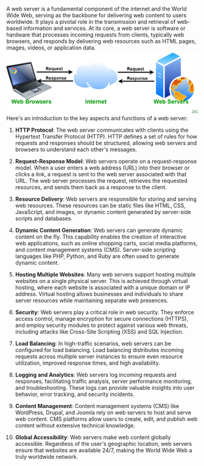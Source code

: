 A web server is a fundamental component of the internet and the World Wide Web, serving as the backbone for delivering web content to users worldwide. It plays a pivotal role in the transmission and retrieval of web-based information and services. At its core, a web server is software or hardware that processes incoming requests from clients, typically web browsers, and responds by delivering web resources such as HTML pages, images, videos, or application data.
![Web Server](webserver.png)
Here's an introduction to the key aspects and functions of a web server:

1. **HTTP Protocol**: The web server communicates with clients using the Hypertext Transfer Protocol (HTTP). HTTP defines a set of rules for how requests and responses should be structured, allowing web servers and browsers to understand each other's messages.

2. **Request-Response Model**: Web servers operate on a request-response model. When a user enters a web address (URL) into their browser or clicks a link, a request is sent to the web server associated with that URL. The web server processes the request, retrieves the requested resources, and sends them back as a response to the client.

3. **Resource Delivery**: Web servers are responsible for storing and serving web resources. These resources can be static files like HTML, CSS, JavaScript, and images, or dynamic content generated by server-side scripts and databases.

4. **Dynamic Content Generation**: Web servers can generate dynamic content on the fly. This capability enables the creation of interactive web applications, such as online shopping carts, social media platforms, and content management systems (CMS). Server-side scripting languages like PHP, Python, and Ruby are often used to generate dynamic content.

5. **Hosting Multiple Websites**: Many web servers support hosting multiple websites on a single physical server. This is achieved through virtual hosting, where each website is associated with a unique domain or IP address. Virtual hosting allows businesses and individuals to share server resources while maintaining separate web presences.

6. **Security**: Web servers play a critical role in web security. They enforce access control, manage encryption for secure connections (HTTPS), and employ security modules to protect against various web threats, including attacks like Cross-Site Scripting (XSS) and SQL Injection.

7. **Load Balancing**: In high-traffic scenarios, web servers can be configured for load balancing. Load balancing distributes incoming requests across multiple server instances to ensure even resource utilization, improved response times, and high availability.

8. **Logging and Analytics**: Web servers log incoming requests and responses, facilitating traffic analysis, server performance monitoring, and troubleshooting. These logs can provide valuable insights into user behavior, error tracking, and security incidents.

9. **Content Management**: Content management systems (CMS) like WordPress, Drupal, and Joomla rely on web servers to host and serve web content. CMS platforms allow users to create, edit, and publish web content without extensive technical knowledge.

10. **Global Accessibility**: Web servers make web content globally accessible. Regardless of the user's geographic location, web servers ensure that websites are available 24/7, making the World Wide Web a truly worldwide network.